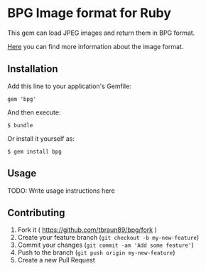 # BPG Image format for Ruby

This gem can load JPEG images and return them in BPG format.

[Here](http://bellard.org/bpg/) you can find more information about the image format.

## Installation

Add this line to your application's Gemfile:

    gem 'bpg'

And then execute:

    $ bundle

Or install it yourself as:

    $ gem install bpg

## Usage

TODO: Write usage instructions here

## Contributing

1. Fork it ( https://github.com/tbraun89/bpg/fork )
2. Create your feature branch (`git checkout -b my-new-feature`)
3. Commit your changes (`git commit -am 'Add some feature'`)
4. Push to the branch (`git push origin my-new-feature`)
5. Create a new Pull Request
